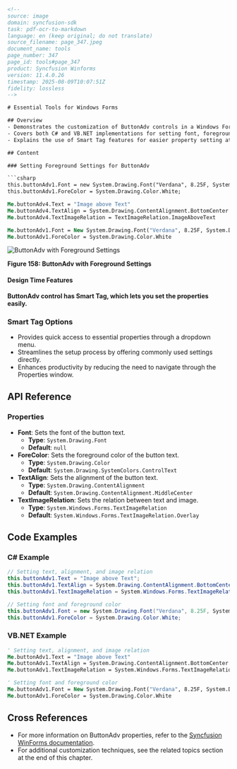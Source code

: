 ```html
<!-- 
source: image
domain: syncfusion-sdk
task: pdf-ocr-to-markdown
language: en (keep original; do not translate)
source_filename: page_347.jpeg
document_name: tools
page_number: 347
page_id: tools#page_347
product: Syncfusion Winforms
version: 11.4.0.26
timestamp: 2025-08-09T10:07:51Z
fidelity: lossless
-->

# Essential Tools for Windows Forms

## Overview
- Demonstrates the customization of ButtonAdv controls in a Windows Forms application.
- Covers both C# and VB.NET implementations for setting font, foreground color, text alignment, and text/image relation.
- Explains the use of Smart Tag features for easier property setting at design time.

## Content

### Setting Foreground Settings for ButtonAdv

```csharp
this.buttonAdv1.Font = new System.Drawing.Font("Verdana", 8.25F, System.Drawing.FontStyle.Regular);
this.buttonAdv1.ForeColor = System.Drawing.Color.White;
```

```vb
Me.buttonAdv4.Text = "Image above Text"
Me.buttonAdv4.TextAlign = System.Drawing.ContentAlignment.BottomCenter
Me.buttonAdv4.TextImageRelation = TextImageRelation.ImageAboveText

Me.buttonAdv1.Font = New System.Drawing.Font("Verdana", 8.25F, System.Drawing.FontStyle.Regular)
Me.buttonAdv1.ForeColor = System.Drawing.Color.White
```

![ButtonAdv with Foreground Settings](image_url)

**Figure 158: ButtonAdv with Foreground Settings**

#### Design Time Features

**ButtonAdv control has Smart Tag, which lets you set the properties easily.**

### Smart Tag Options
- Provides quick access to essential properties through a dropdown menu.
- Streamlines the setup process by offering commonly used settings directly.
- Enhances productivity by reducing the need to navigate through the Properties window.

## API Reference

### Properties
- **Font**: Sets the font of the button text.
  - **Type**: `System.Drawing.Font`
  - **Default**: `null`
- **ForeColor**: Sets the foreground color of the button text.
  - **Type**: `System.Drawing.Color`
  - **Default**: `System.Drawing.SystemColors.ControlText`
- **TextAlign**: Sets the alignment of the button text.
  - **Type**: `System.Drawing.ContentAlignment`
  - **Default**: `System.Drawing.ContentAlignment.MiddleCenter`
- **TextImageRelation**: Sets the relation between text and image.
  - **Type**: `System.Windows.Forms.TextImageRelation`
  - **Default**: `System.Windows.Forms.TextImageRelation.Overlay`

## Code Examples

### C# Example

```csharp
// Setting text, alignment, and image relation
this.buttonAdv1.Text = "Image above Text";
this.buttonAdv1.TextAlign = System.Drawing.ContentAlignment.BottomCenter;
this.buttonAdv1.TextImageRelation = System.Windows.Forms.TextImageRelation.ImageAboveText;

// Setting font and foreground color
this.buttonAdv1.Font = new System.Drawing.Font("Verdana", 8.25F, System.Drawing.FontStyle.Regular);
this.buttonAdv1.ForeColor = System.Drawing.Color.White;
```

### VB.NET Example

```vb
' Setting text, alignment, and image relation
Me.buttonAdv1.Text = "Image above Text"
Me.buttonAdv1.TextAlign = System.Drawing.ContentAlignment.BottomCenter
Me.buttonAdv1.TextImageRelation = System.Windows.Forms.TextImageRelation.ImageAboveText

' Setting font and foreground color
Me.buttonAdv1.Font = New System.Drawing.Font("Verdana", 8.25F, System.Drawing.FontStyle.Regular)
Me.buttonAdv1.ForeColor = System.Drawing.Color.White
```

## Cross References

- For more information on ButtonAdv properties, refer to the [Syncfusion WinForms documentation](documentation_url).
- For additional customization techniques, see the related topics section at the end of this chapter.

<!-- tags: [Syncfusion WinForms, ButtonAdv, Smart Tag, Foreground Settings, C#, VB.NET] keywords: [ButtonAdv, Font, ForeColor, TextAlign, TextImageRelation, Design Time Features, Smart Tag, C#, VB.NET] -->
```
